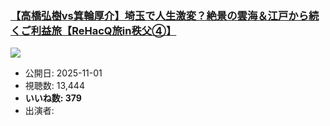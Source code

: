 ### [【高橋弘樹vs箕輪厚介】埼玉で人生激変？絶景の雲海＆江戸から続くご利益旅【ReHacQ旅in秩父④】](https://www.youtube.com/watch?v=38mpQvBSz5c)
[![](https://img.youtube.com/vi/38mpQvBSz5c/sddefault.jpg)](https://www.youtube.com/watch?v=38mpQvBSz5c)
-   公開日: 2025-11-01
-   視聴数: 13,444
-   **いいね数: 379**
-   出演者: 
